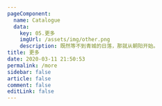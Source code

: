 ```yaml
---
pageComponent: 
  name: Catalogue
  data: 
    key: 05.更多
    imgUrl: /assets/img/other.png
    description: 既然等不到青城的日落，那就从朝阳开始。
title: 更多
date: 2020-03-11 21:50:53
permalink: /more
sidebar: false
article: false
comment: false
editLink: false
---
```


